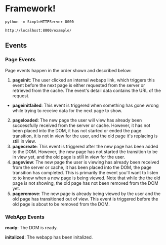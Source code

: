 Framework!
===============

    python -m SimpleHTTPServer 8000

    http://localhost:8000/example/
   
    
## Events

### Page Events

Page events happen in the order shown and described below:

 1. __pageinit__: The user clicked an internal webapp link, which triggers this event before the next page is either requested from the server or retrieved from the cache. The event's detail data contains the URL of the request.
   -  __pageinitfailed__: This event is triggered when something has gone wrong while trying to receive data for the next page to show. 
 2. __pageloaded__: The new page the user will view has already been successfully received from the server or cache. However, it  has not been placed into the DOM, it has not started or ended the page transition, it is not in view for the user, and the old page it's replacing is still in view.
 3. __pagecreate__: This event is triggered after the new page has been added to the DOM. However, the new page has not started the transition to be in view yet, and the old page is still in view for the user. 
 4. __pageview__: The new page the user is viewing has already been received from the server or cache, it has been placed into the DOM, the page transition has completed. This is primarily the event you'll want to listen to to know when a new page is being viewed. Note that while the the old page is not showing, the old page has not been removed from the DOM yet.
 5. __pageremove__: The new page is already being viewed by the user and the old page has transitioned out of view. This event is triggered before the old page is about to be removed from the DOM.


### WebApp Events

__ready__: The DOM is ready.

__initalized__: The webapp has been initalized.

